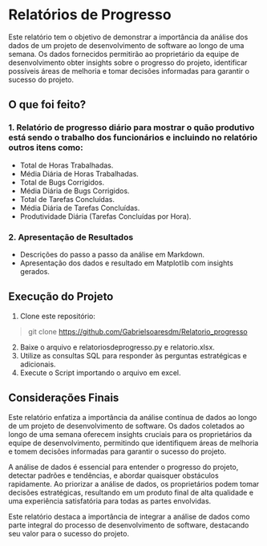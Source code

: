 # Relatórios de Progresso
Este relatório tem o objetivo de demonstrar a importância da análise dos dados de um projeto de desenvolvimento de software ao longo de uma semana. Os dados fornecidos permitirão ao proprietário da equipe de desenvolvimento obter insights sobre o progresso do projeto, identificar possíveis áreas de melhoria e tomar decisões informadas para garantir o sucesso do projeto.

## O que foi feito?

### 1. Relatório de progresso diário para mostrar o quão produtivo está sendo o trabalho dos funcionários e incluindo no relatório outros itens como:
- Total de Horas Trabalhadas.
- Média Diária de Horas Trabalhadas.
- Total de Bugs Corrigidos.
- Média Diária de Bugs Corrigidos.
- Total de Tarefas Concluídas.
- Média Diária de Tarefas Concluídas.
- Produtividade Diária (Tarefas Concluídas por Hora).

### 2. Apresentação de Resultados
- Descrições do passo a passo da análise em Markdown.
- Apresentação dos dados e resultado em Matplotlib com insights gerados.

## Execução do Projeto
1. Clone este repositório: 
>git clone https://github.com/Gabrielsoaresdm/Relatorio_progresso
2. Baixe o arquivo e relatoriosdeprogresso.py e relatorio.xlsx.
3. Utilize as consultas SQL para responder às perguntas estratégicas e adicionais.
4. Execute o Script importando o arquivo em excel.

## Considerações Finais

Este relatório enfatiza a importância da análise contínua de dados ao longo de um projeto de desenvolvimento de software. Os dados coletados ao longo de uma semana oferecem insights cruciais para os proprietários da equipe de desenvolvimento, permitindo que identifiquem áreas de melhoria e tomem decisões informadas para garantir o sucesso do projeto.

A análise de dados é essencial para entender o progresso do projeto, detectar padrões e tendências, e abordar quaisquer obstáculos rapidamente. Ao priorizar a análise de dados, os proprietários podem tomar decisões estratégicas, resultando em um produto final de alta qualidade e uma experiência satisfatória para todas as partes envolvidas.

Este relatório destaca a importância de integrar a análise de dados como parte integral do processo de desenvolvimento de software, destacando seu valor para o sucesso do projeto.

